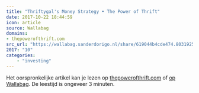 ```yaml
---
title: "Thriftygal's Money Strategy • The Power of Thrift"
date: 2017-10-22 18:44:59
icon: article
source: Wallabag
domains:
- thepowerofthrift.com
src_url: "https://wallabag.sanderdorigo.nl/share/619044b4cde474.80319250"
2017: "10"
categories:
    - "investing"
---
```

Het oorspronkelijke artikel kan je lezen op [thepowerofthrift.com](http://thepowerofthrift.com/thriftygals-money-strategy/) of [op Wallabag](https://wallabag.sanderdorigo.nl/share/619044b4cde474.80319250). De leestijd is ongeveer 3 minuten.